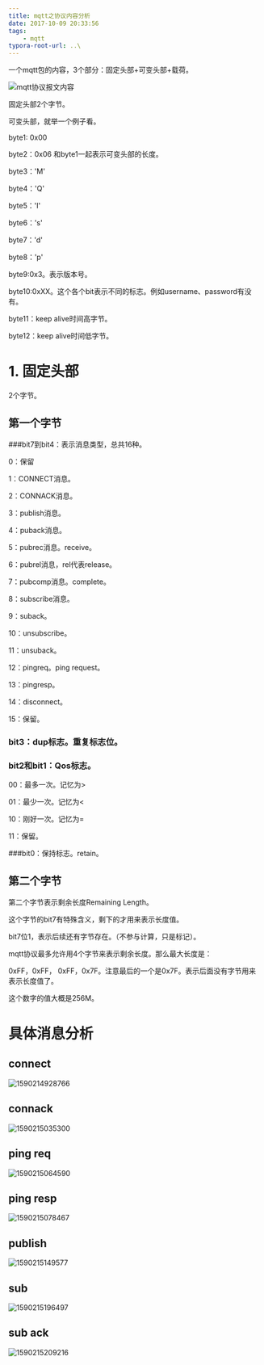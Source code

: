 ```yaml
---
title: mqtt之协议内容分析
date: 2017-10-09 20:33:56
tags:
	- mqtt
typora-root-url: ..\
---
```




一个mqtt包的内容，3个部分：固定头部+可变头部+载荷。

![mqtt协议报文内容](/images/mqtt协议报文内容.png)

固定头部2个字节。

可变头部，就举一个例子看。

byte1: 0x00

byte2：0x06 和byte1一起表示可变头部的长度。

byte3：'M'

byte4：'Q'

byte5：'I'

byte6：'s'

byte7：'d'

byte8：'p'

byte9:0x3。表示版本号。

byte10:0xXX。这个各个bit表示不同的标志。例如username、password有没有。

byte11：keep alive时间高字节。

byte12：keep alive时间低字节。



# 1. 固定头部

2个字节。

## 第一个字节

###bit7到bit4：表示消息类型，总共16种。

0：保留

1：CONNECT消息。

2：CONNACK消息。

3：publish消息。

4：puback消息。

5：pubrec消息。receive。

6：pubrel消息，rel代表release。

7：pubcomp消息。complete。

8：subscribe消息。

9：suback。

10：unsubscribe。

11：unsuback。

12：pingreq。ping request。

13：pingresp。

14：disconnect。

15：保留。

### bit3：dup标志。重复标志位。



### bit2和bit1：Qos标志。

00：最多一次。记忆为>

01：最少一次。记忆为<

10：刚好一次。记忆为=

11：保留。

###bit0：保持标志。retain。

## 第二个字节

第二个字节表示剩余长度Remaining Length。

这个字节的bit7有特殊含义，剩下的才用来表示长度值。

bit7位1，表示后续还有字节存在。（不参与计算，只是标记）。

mqtt协议最多允许用4个字节来表示剩余长度。那么最大长度是：

0xFF，0xFF， 0xFF，0x7F。注意最后的一个是0x7F。表示后面没有字节用来表示长度值了。

这个数字的值大概是256M。





# 具体消息分析

## connect



![1590214928766](/images/random_name/1590214928766.png)

## connack

![1590215035300](/images/random_name/1590215035300.png)

## ping req

![1590215064590](/images/random_name/1590215064590.png)

## ping resp

![1590215078467](/images/random_name/1590215078467.png)

## publish

![1590215149577](/images/random_name/1590215149577.png)

## sub

![1590215196497](/images/random_name/1590215196497.png)

## sub ack

![1590215209216](/images/random_name/1590215209216.png)